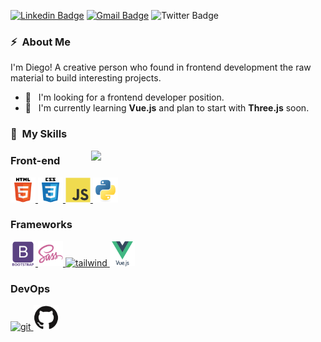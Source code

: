 [![Linkedin Badge](https://img.shields.io/badge/-DiegoPaula-blue?style=plastic&logo=Linkedin&logoColor=white&link=https://www.linkedin.com/in/diego-nicolas-santos-de-paula-771718141/)](https://www.linkedin.com/in/diego-nicolas-santos-de-paula-771718141/)
[![Gmail Badge](https://img.shields.io/badge/-odiegopaula@gmail.com-006bed?style=plastic&logo=Gmail&logoColor=white&link=mailto:odiegopaula@gmail.com)](mailto:odiegopaula@gmail.com)
![Twitter Badge](https://img.shields.io/twitter/follow/DiegoPa49269521?label=DiegoPaula&style=social)
<h3> ⚡ &nbsp;About Me </h3>
<p>
  I'm Diego! A creative person who found in frontend development the raw material to build interesting projects.
</p>
  
- 💼 &nbsp; I'm looking for a frontend developer position.
- 🌱 &nbsp; I'm currently learning **Vue.js** and plan to start with **Three.js** soon.

<h3> 🚀 &nbsp;My Skills </h3>

<p align="left">
  
  <img src="https://media.giphy.com/media/nGq23uGZZiV6kuF5Na/giphy.gif"
   min-width="375px" max-width="375px" width="375px" align="right">
  
<h3>Front-end </h3>
  <a href="https://www.w3.org/html/" target="_blank">
    <img src="https://raw.githubusercontent.com/devicons/devicon/master/icons/html5/html5-original-wordmark.svg" alt="html5"
    width="40" height="40"/>
  </a>
  <a href="https://www.w3schools.com/css/" target="_blank">
    <img src="https://raw.githubusercontent.com/devicons/devicon/master/icons/css3/css3-original-wordmark.svg" alt="css3" width="40" height="40"/>
  </a>
  <a href="https://developer.mozilla.org/en-US/docs/Web/JavaScript" target="_blank">
    <img src="https://raw.githubusercontent.com/devicons/devicon/master/icons/javascript/javascript-original.svg" alt="javascript" width="40" height="40"/>
  </a>
  <a href="https://www.python.org" target="_blank">
    <img src="https://raw.githubusercontent.com/devicons/devicon/master/icons/python/python-original.svg" alt="python" width="40"      height="40"/>
  </a>

<h3>Frameworks </h3>
  <a href="https://getbootstrap.com" target="_blank">
    <img src="https://raw.githubusercontent.com/devicons/devicon/master/icons/bootstrap/bootstrap-plain-wordmark.svg"
    alt="bootstrap" width="40" height="40"/>
  </a>
  </a> <a href="https://sass-lang.com" target="_blank">
    <img src="https://raw.githubusercontent.com/devicons/devicon/master/icons/sass/sass-original.svg" alt="sass" width="40"
    height="40"/>
  </a>
  <a href="https://tailwindcss.com/" target="_blank">
    <img src="https://www.vectorlogo.zone/logos/tailwindcss/tailwindcss-icon.svg" alt="tailwind" width="40" height="40"/>
  </a>
  <a href="https://vuejs.org/" target="_blank">
    <img src="https://raw.githubusercontent.com/devicons/devicon/master/icons/vuejs/vuejs-original-wordmark.svg" alt="vuejs"            width="40" height="40"/>
  </a>

  <h3>DevOps </h3>
  <a href="https://git-scm.com/" target="_blank">
    <img src="https://www.vectorlogo.zone/logos/git-scm/git-scm-icon.svg" alt="git" width="40" height="40"/>
  </a>
  <a href="https://www.github.com" target="_blank">
    <img src="https://raw.githubusercontent.com/devicons/devicon/master/icons/github/github-original.svg" alt="github" width="40" 
    height="40"/>
  </a>
</p>
